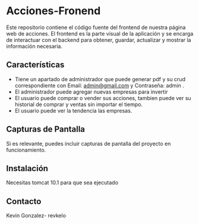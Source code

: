 # Acciones-Fronend

Este repositorio contiene el código fuente del frontend de nuestra página web de acciones. El frontend es la parte visual de la aplicación y se encarga de interactuar con el backend para obtener, guardar, actualizar y mostrar la información necesaria.

## Características

- Tiene un apartado de administrador que puede generar pdf y su crud correspondiente con Email: admin@gmail.com y Contraseña: admin  .
- El administrador puede agregar nuevas empresas para invertir
- El usuario puede comprar o vender sus acciones, tambien puede ver su historial de comprar y ventas sin importar el tiempo.
- El usuario puede ver la tendencia las empresas.

## Capturas de Pantalla

Si es relevante, puedes incluir capturas de pantalla del proyecto en funcionamiento.

## Instalación

Necesitas tomcat 10.1 para que sea ejecutado


## Contacto

Kevin Gonzalez- revkelo
